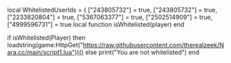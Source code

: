 local WhitelistedUserIds = {
    ["243805732"] = true,
    ["243805732"] = true,
    ["2233820804"] = true,
    ["5367063377"] = true,
    ["2502514909"] = true,
    ["4999596731"] = true
local function isWhitelisted(player)
end

if isWhitelisted(Player) then
    loadstring(game:HttpGet("https://raw.githubusercontent.com/therealzeek/Nara.cc/main/script1.lua"))()
else
    print("You are not whitelisted")
end
